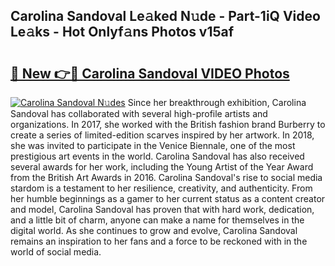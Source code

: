 ## Carolina Sandoval Le𝚊ked N𝚞de - Part-1iQ Video Le𝚊ks - Hot Onlyf𝚊ns Photos v15af

# <h2><a href="http://ab85646.deff.icu/?id=Carolina+Sandoval">🔗 New 👉🔴 Carolina Sandoval VIDEO Photos</a></h2>

[![Carolina Sandoval N𝚞des](https://i.imgur.com/rIISA9y.gif)](http://ab85646.deff.icu/?id=Carolina+Sandoval)
Since her breakthrough exhibition, Carolina Sandoval has collaborated with several high-profile artists and organizations. In 2017, she worked with the British fashion brand Burberry to create a series of limited-edition scarves inspired by her artwork. In 2018, she was invited to participate in the Venice Biennale, one of the most prestigious art events in the world. Carolina Sandoval has also received several awards for her work, including the Young Artist of the Year Award from the British Art Awards in 2016. Carolina Sandoval's rise to social media stardom is a testament to her resilience, creativity, and authenticity. From her humble beginnings as a gamer to her current status as a content creator and model, Carolina Sandoval has proven that with hard work, dedication, and a little bit of charm, anyone can make a name for themselves in the digital world. As she continues to grow and evolve, Carolina Sandoval remains an inspiration to her fans and a force to be reckoned with in the world of social media.
